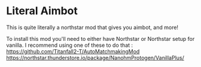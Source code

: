 # Literal Aimbot
This is quite literally a northstar mod that gives you aimbot, and more!

To install this mod you'll need to either have Northstar or Northstar setup for vanilla. I recommend using one of these to do that : 
https://github.com/Titanfall2-T/AutoMatchmakingMod
https://northstar.thunderstore.io/package/NanohmProtogen/VanillaPlus/
